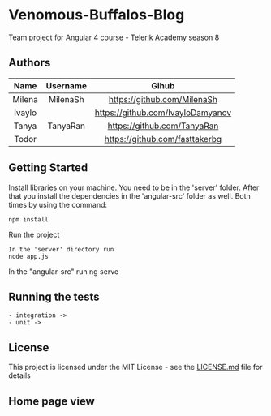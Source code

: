 # Venomous-Buffalos-Blog
Team project for Angular 4 course - Telerik Academy season 8

## Authors

|     Name      |   Username    |        Gihub                        |
| :------------:|:-------------:|:-----------------------------------:|
| Milena        | MilenaSh      | https://github.com/MilenaSh         |
| Ivaylo        |               | https://github.com/IvayloDamyanov   |
| Tanya         |  TanyaRan     | https://github.com/TanyaRan         |
| Todor         |               | https://github.com/fasttakerbg      |

## Getting Started

Install libraries on your machine. You need to be in the 'server' folder. After that you install the dependencies in the 'angular-src' folder as well. Both times by using the command:
```
npm install
```
Run the project
```
In the 'server' directory run 
node app.js
```
In the "angular-src" run 
ng serve

## Running the tests

```
- integration -> 
- unit -> 
```
## License

This project is licensed under the MIT License - see the [LICENSE.md](LICENSE.md) file for details

## Home page view

